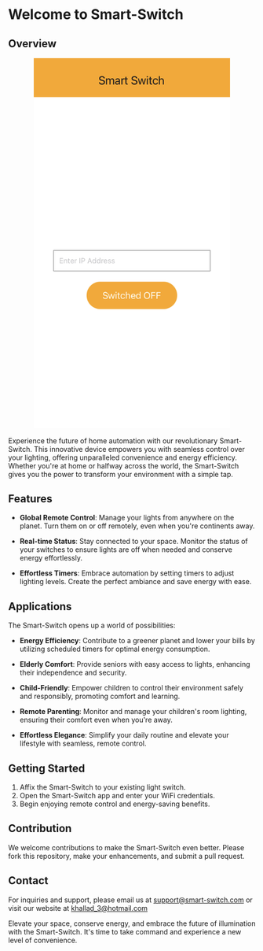 # Welcome to Smart-Switch

## Overview
<p align="center">
  <img src="assets/smart-switch.jpg" alt="Smart-Switch" width="400">
</p>
Experience the future of home automation with our revolutionary Smart-Switch. This innovative device empowers you with seamless control over your lighting, offering unparalleled convenience and energy efficiency. Whether you're at home or halfway across the world, the Smart-Switch gives you the power to transform your environment with a simple tap.



## Features

- **Global Remote Control**: Manage your lights from anywhere on the planet. Turn them on or off remotely, even when you're continents away.

- **Real-time Status**: Stay connected to your space. Monitor the status of your switches to ensure lights are off when needed and conserve energy effortlessly.

- **Effortless Timers**: Embrace automation by setting timers to adjust lighting levels. Create the perfect ambiance and save energy with ease.

## Applications

The Smart-Switch opens up a world of possibilities:

- **Energy Efficiency**: Contribute to a greener planet and lower your bills by utilizing scheduled timers for optimal energy consumption.

- **Elderly Comfort**: Provide seniors with easy access to lights, enhancing their independence and security.

- **Child-Friendly**: Empower children to control their environment safely and responsibly, promoting comfort and learning.

- **Remote Parenting**: Monitor and manage your children's room lighting, ensuring their comfort even when you're away.

- **Effortless Elegance**: Simplify your daily routine and elevate your lifestyle with seamless, remote control.

## Getting Started

1. Affix the Smart-Switch to your existing light switch.
2. Open the Smart-Switch app and enter your WiFi credentials.
3. Begin enjoying remote control and energy-saving benefits.

## Contribution

We welcome contributions to make the Smart-Switch even better. Please fork this repository, make your enhancements, and submit a pull request.

## Contact

For inquiries and support, please email us at support@smart-switch.com or visit our website at khallad_3@hotmail.com

Elevate your space, conserve energy, and embrace the future of illumination with the Smart-Switch. It's time to take command and experience a new level of convenience.
